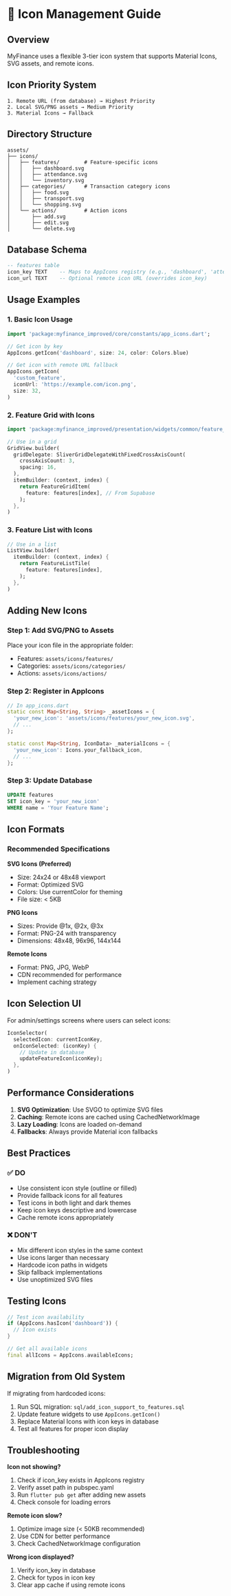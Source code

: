 # 🎨 Icon Management Guide

## Overview
MyFinance uses a flexible 3-tier icon system that supports Material Icons, SVG assets, and remote icons.

## Icon Priority System

```
1. Remote URL (from database) → Highest Priority
2. Local SVG/PNG assets → Medium Priority  
3. Material Icons → Fallback
```

## Directory Structure

```
assets/
├── icons/
│   ├── features/        # Feature-specific icons
│   │   ├── dashboard.svg
│   │   ├── attendance.svg
│   │   └── inventory.svg
│   ├── categories/      # Transaction category icons
│   │   ├── food.svg
│   │   ├── transport.svg
│   │   └── shopping.svg
│   └── actions/         # Action icons
│       ├── add.svg
│       ├── edit.svg
│       └── delete.svg
```

## Database Schema

```sql
-- features table
icon_key TEXT    -- Maps to AppIcons registry (e.g., 'dashboard', 'attendance')
icon_url TEXT    -- Optional remote icon URL (overrides icon_key)
```

## Usage Examples

### 1. Basic Icon Usage

```dart
import 'package:myfinance_improved/core/constants/app_icons.dart';

// Get icon by key
AppIcons.getIcon('dashboard', size: 24, color: Colors.blue)

// Get icon with remote URL fallback
AppIcons.getIcon(
  'custom_feature',
  iconUrl: 'https://example.com/icon.png',
  size: 32,
)
```

### 2. Feature Grid with Icons

```dart
import 'package:myfinance_improved/presentation/widgets/common/feature_grid_item.dart';

// Use in a grid
GridView.builder(
  gridDelegate: SliverGridDelegateWithFixedCrossAxisCount(
    crossAxisCount: 3,
    spacing: 16,
  ),
  itemBuilder: (context, index) {
    return FeatureGridItem(
      feature: features[index], // From Supabase
    );
  },
)
```

### 3. Feature List with Icons

```dart
// Use in a list
ListView.builder(
  itemBuilder: (context, index) {
    return FeatureListTile(
      feature: features[index],
    );
  },
)
```

## Adding New Icons

### Step 1: Add SVG/PNG to Assets

Place your icon file in the appropriate folder:
- Features: `assets/icons/features/`
- Categories: `assets/icons/categories/`
- Actions: `assets/icons/actions/`

### Step 2: Register in AppIcons

```dart
// In app_icons.dart
static const Map<String, String> _assetIcons = {
  'your_new_icon': 'assets/icons/features/your_new_icon.svg',
  // ...
};

static const Map<String, IconData> _materialIcons = {
  'your_new_icon': Icons.your_fallback_icon,
  // ...
};
```

### Step 3: Update Database

```sql
UPDATE features 
SET icon_key = 'your_new_icon' 
WHERE name = 'Your Feature Name';
```

## Icon Formats

### Recommended Specifications

**SVG Icons (Preferred)**
- Size: 24x24 or 48x48 viewport
- Format: Optimized SVG
- Colors: Use currentColor for theming
- File size: < 5KB

**PNG Icons**
- Sizes: Provide @1x, @2x, @3x
- Format: PNG-24 with transparency
- Dimensions: 48x48, 96x96, 144x144

**Remote Icons**
- Format: PNG, JPG, WebP
- CDN recommended for performance
- Implement caching strategy

## Icon Selection UI

For admin/settings screens where users can select icons:

```dart
IconSelector(
  selectedIcon: currentIconKey,
  onIconSelected: (iconKey) {
    // Update in database
    updateFeatureIcon(iconKey);
  },
)
```

## Performance Considerations

1. **SVG Optimization**: Use SVGO to optimize SVG files
2. **Caching**: Remote icons are cached using CachedNetworkImage
3. **Lazy Loading**: Icons are loaded on-demand
4. **Fallbacks**: Always provide Material icon fallbacks

## Best Practices

### ✅ DO
- Use consistent icon style (outline or filled)
- Provide fallback icons for all features
- Test icons in both light and dark themes
- Keep icon keys descriptive and lowercase
- Cache remote icons appropriately

### ❌ DON'T
- Mix different icon styles in the same context
- Use icons larger than necessary
- Hardcode icon paths in widgets
- Skip fallback implementations
- Use unoptimized SVG files

## Testing Icons

```dart
// Test icon availability
if (AppIcons.hasIcon('dashboard')) {
  // Icon exists
}

// Get all available icons
final allIcons = AppIcons.availableIcons;
```

## Migration from Old System

If migrating from hardcoded icons:

1. Run SQL migration: `sql/add_icon_support_to_features.sql`
2. Update feature widgets to use `AppIcons.getIcon()`
3. Replace Material Icons with icon keys in database
4. Test all features for proper icon display

## Troubleshooting

**Icon not showing?**
1. Check if icon_key exists in AppIcons registry
2. Verify asset path in pubspec.yaml
3. Run `flutter pub get` after adding new assets
4. Check console for loading errors

**Remote icon slow?**
1. Optimize image size (< 50KB recommended)
2. Use CDN for better performance
3. Check CachedNetworkImage configuration

**Wrong icon displayed?**
1. Verify icon_key in database
2. Check for typos in icon key
3. Clear app cache if using remote icons